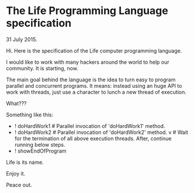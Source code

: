 The Life Programming Language specification
===========================================
31 July 2015.

Hi. Here is the specification of the Life computer programming language.

I would like to work with many hackers around the world to help our community. It is starting, now.

The main goal behind the language is the idea to turn easy to program parallel and concurrent programs. It means: instead using an huge API to work with threads, just use a character to lunch a new thread of execution.

What???

Something like this:

- ! doHardWork1 # Parallel invocation of 'doHardWork1' method.
- ! doHardWork2 # Parallel invocation of 'doHardWork2' method.
v # Wait for the termination of all above execution threads. After, continue running below steps.
- ! showEndOfProgram


Life is its name.

Enjoy it.

Peace out.
